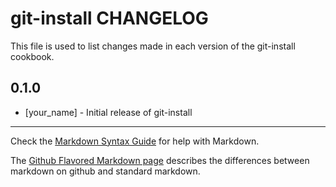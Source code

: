 # git-install CHANGELOG

This file is used to list changes made in each version of the git-install cookbook.

## 0.1.0
- [your_name] - Initial release of git-install

- - -
Check the [Markdown Syntax Guide](http://daringfireball.net/projects/markdown/syntax) for help with Markdown.

The [Github Flavored Markdown page](http://github.github.com/github-flavored-markdown/) describes the differences between markdown on github and standard markdown.
